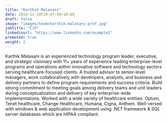 ```yaml
---
title: "Karthik Malasani"
date: 2018-11-19T10:47:58+10:00
draft: false
image: "images/team/karthik-malasani-prof.jpg"
jobtitle: "C)O"
linkedinurl: "https://www.linkedin.com/example2"
promoted: true
weight: 2
---
```


Karthik Malasani is an experienced technology program leader, executive, and strategic visionary with 11+ years of experience leading enterprise-level programs and operations within innovative software and technology sectors serving healthcare-focused clients. A trusted advisor to senior-level managers, work collaboratively with developers, analysts, and business and delivery partners to define program requirements and success criteria. Build strong commitment to meeting goals among delivery teams and unit leaders during conceptualization and delivery of key enterprise-wide implementations. Worked with a wide variety of healthcare entities: Optum, Tenet healthcare, Change Healthcare, Humana, Cigna, Anthem. Well-versed with windows & web application development using .NET framework & SQL server databases which are HIPAA compliant. 
